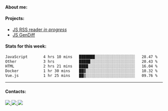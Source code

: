 #### About me:

#### Projects:
- [JS RSS reader *in progress*](https://github.com/GKoil/frontend-project-lvl3)
- [JS GenDiff](https://github.com/GKoil/GenDiff)

#### Stats for this week:
<!--START_SECTION:waka-->

```txt
JavaScript       4 hrs 10 mins   ███████░░░░░░░░░░░░░░░░░░   28.47 %
Other            3 hrs           █████░░░░░░░░░░░░░░░░░░░░   20.43 %
HTML             2 hrs 21 mins   ████░░░░░░░░░░░░░░░░░░░░░   16.04 %
Docker           1 hr 30 mins    ██▓░░░░░░░░░░░░░░░░░░░░░░   10.32 %
Vue.js           1 hr 25 mins    ██▒░░░░░░░░░░░░░░░░░░░░░░   09.76 %
```

<!--END_SECTION:waka-->
---
#### Contacts:

<a target='_blank' title='LinkedIn' href="https://www.linkedin.com/in/gkoil/">
  <img src="https://img.shields.io/badge/LinkedIn-0077B5?style=for-the-badge&logo=linkedin&logoColor=white" />
</a>
<a target='_blank' title='Telegram' href="https://t.me/gkoil">
  <img src="https://img.shields.io/badge/Telegram-2CA5E0?style=for-the-badge&logo=telegram&logoColor=white" />
</a>
<a target='_blank' title='Gmail' href="mailto: gk.grigorev@gmail.com">
  <img src="https://img.shields.io/badge/Gmail-D14836?style=for-the-badge&logo=gmail&logoColor=white" />
</a>


